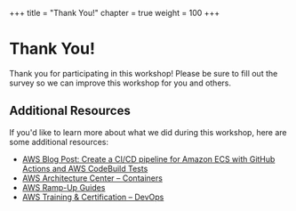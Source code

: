 +++
title = "Thank You!"
chapter = true
weight = 100
+++

# Thank You!

Thank you for participating in this workshop! Please be sure to fill out the survey so we can improve this workshop for you and others.

## Additional Resources

If you'd like to learn more about what we did during this workshop, here are some additional resources:

- [AWS Blog Post: Create a CI/CD pipeline for Amazon ECS with GitHub Actions and AWS CodeBuild Tests](https://aws.amazon.com/blogs/containers/create-a-ci-cd-pipeline-for-amazon-ecs-with-github-actions-and-aws-codebuild-tests/)
- [AWS Architecture Center – Containers](https://aws.amazon.com/architecture/containers/)
- [AWS Ramp-Up Guides](https://aws.amazon.com/training/ramp-up-guides/)
- [AWS Training & Certification – DevOps](https://aws.amazon.com/training/learn-about/devops/)
